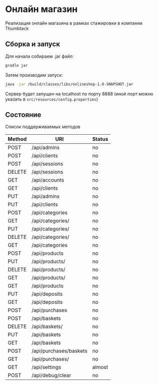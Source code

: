 # Онлайн магазин
Реализация онлайн магазина в рамках стажировки в компании Thumbtack

## Сборка и запуск
Для начала собираем .jar файл:
```bash
gradle jar
```

Затем производим запуск:
```bash
java -jar /build/classes/libs/onlineshop-1.0-SNAPSHOT.jar
```

Сервер будет запущен на localhost по порту 8888 (иной порт можно указать в ``src/resources/config.properties``)

## Состояние
Список поддерживаемых методов

| Method | URI | Status |
| ------ | --- | ------ |
| POST | /api/admins       | no |
| POST | /api/clients      | no |
| POST | /api/sessions     | no |
| DELETE | /api/sessions   | no |
| GET | /api/accounts      | no |
| GET | /api/clients       | no |
| PUT | /api/admins        | no |
| PUT | /api/clients       | no |
| POST | /api/categories   | no |
| GET | /api/categories/   | no |
| PUT | /api/categories/   | no |
| DELETE | /api/categories/ | no |
| GET | /api/categories     | no |
| POST | /api/products      | no |
| PUT | /api/products/      | no |
| DELETE | /api/products/   | no |
| GET | /api/products/      | no |
| GET | /api/products       | no |
| PUT | /api/deposits       | no |
| GET | /api/deposits       | no |
| POST | /api/purchases     | no |
| POST | /api/baskets       | no |
| DELETE | /api/baskets/    | no |
| PUT | /api/baskets        | no |
| GET | /api/baskets        | no |
| POST | /api/purchases/baskets     | no |
| GET | /api/purchases/     | no |
| GET | /api/settings     | almost |
| POST | /api/debug/clear   | no |